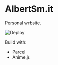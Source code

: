 # AlbertSm.it
Personal website.

![Deploy](https://github.com/AlbertSmit/AlbertSm.it/workflows/Deploy/badge.svg)

Build with:
- Parcel
- Anime.js